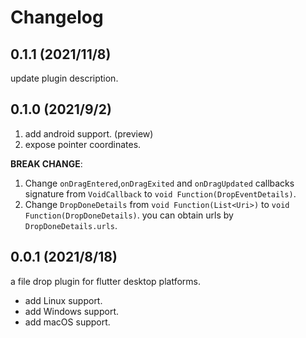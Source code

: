 # Changelog

## 0.1.1 (2021/11/8)

update plugin description.

## 0.1.0 (2021/9/2)

1. add android support. (preview)
2. expose pointer coordinates.

**BREAK CHANGE**:

1. Change `onDragEntered`,`onDragExited` and `onDragUpdated` callbacks signature from `VoidCallback`
   to `void Function(DropEventDetails)`.
2. Change `DropDoneDetails` from `void Function(List<Uri>)` to `void Function(DropDoneDetails)`. you can obtain urls
   by `DropDoneDetails.urls`.

## 0.0.1  (2021/8/18)

a file drop plugin for flutter desktop platforms.

* add Linux support.
* add Windows support.
* add macOS support.
